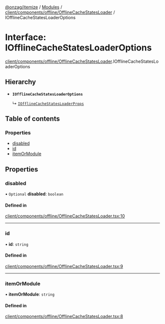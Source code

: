 [@onzag/itemize](../README.md) / [Modules](../modules.md) / [client/components/offline/OfflineCacheStatesLoader](../modules/client_components_offline_OfflineCacheStatesLoader.md) / IOfflineCacheStatesLoaderOptions

# Interface: IOfflineCacheStatesLoaderOptions

[client/components/offline/OfflineCacheStatesLoader](../modules/client_components_offline_OfflineCacheStatesLoader.md).IOfflineCacheStatesLoaderOptions

## Hierarchy

- **`IOfflineCacheStatesLoaderOptions`**

  ↳ [`IOfflineCacheStatesLoaderProps`](client_components_offline_OfflineCacheStatesLoader.IOfflineCacheStatesLoaderProps.md)

## Table of contents

### Properties

- [disabled](client_components_offline_OfflineCacheStatesLoader.IOfflineCacheStatesLoaderOptions.md#disabled)
- [id](client_components_offline_OfflineCacheStatesLoader.IOfflineCacheStatesLoaderOptions.md#id)
- [itemOrModule](client_components_offline_OfflineCacheStatesLoader.IOfflineCacheStatesLoaderOptions.md#itemormodule)

## Properties

### disabled

• `Optional` **disabled**: `boolean`

#### Defined in

[client/components/offline/OfflineCacheStatesLoader.tsx:10](https://github.com/onzag/itemize/blob/a24376ed/client/components/offline/OfflineCacheStatesLoader.tsx#L10)

___

### id

• **id**: `string`

#### Defined in

[client/components/offline/OfflineCacheStatesLoader.tsx:9](https://github.com/onzag/itemize/blob/a24376ed/client/components/offline/OfflineCacheStatesLoader.tsx#L9)

___

### itemOrModule

• **itemOrModule**: `string`

#### Defined in

[client/components/offline/OfflineCacheStatesLoader.tsx:8](https://github.com/onzag/itemize/blob/a24376ed/client/components/offline/OfflineCacheStatesLoader.tsx#L8)
